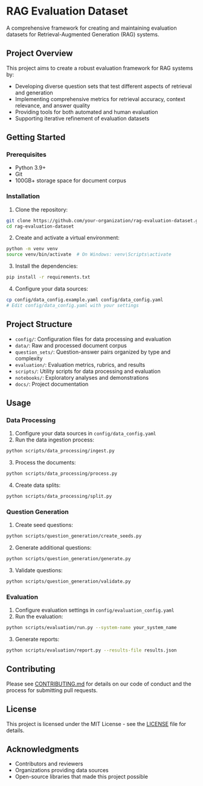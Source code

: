 # RAG Evaluation Dataset

A comprehensive framework for creating and maintaining evaluation datasets for Retrieval-Augmented Generation (RAG) systems.

## Project Overview

This project aims to create a robust evaluation framework for RAG systems by:
- Developing diverse question sets that test different aspects of retrieval and generation
- Implementing comprehensive metrics for retrieval accuracy, context relevance, and answer quality
- Providing tools for both automated and human evaluation
- Supporting iterative refinement of evaluation datasets

## Getting Started

### Prerequisites

- Python 3.9+
- Git
- 100GB+ storage space for document corpus

### Installation

1. Clone the repository:
```bash
git clone https://github.com/your-organization/rag-evaluation-dataset.git
cd rag-evaluation-dataset
```

2. Create and activate a virtual environment:
```bash
python -m venv venv
source venv/bin/activate  # On Windows: venv\Scripts\activate
```

3. Install the dependencies:
```bash
pip install -r requirements.txt
```

4. Configure your data sources:
```bash
cp config/data_config.example.yaml config/data_config.yaml
# Edit config/data_config.yaml with your settings
```

## Project Structure

- `config/`: Configuration files for data processing and evaluation
- `data/`: Raw and processed document corpus
- `question_sets/`: Question-answer pairs organized by type and complexity
- `evaluation/`: Evaluation metrics, rubrics, and results
- `scripts/`: Utility scripts for data processing and evaluation
- `notebooks/`: Exploratory analyses and demonstrations
- `docs/`: Project documentation

## Usage

### Data Processing

1. Configure your data sources in `config/data_config.yaml`
2. Run the data ingestion process:
```bash
python scripts/data_processing/ingest.py
```

3. Process the documents:
```bash
python scripts/data_processing/process.py
```

4. Create data splits:
```bash
python scripts/data_processing/split.py
```

### Question Generation

1. Create seed questions:
```bash
python scripts/question_generation/create_seeds.py
```

2. Generate additional questions:
```bash
python scripts/question_generation/generate.py
```

3. Validate questions:
```bash
python scripts/question_generation/validate.py
```

### Evaluation

1. Configure evaluation settings in `config/evaluation_config.yaml`
2. Run the evaluation:
```bash
python scripts/evaluation/run.py --system-name your_system_name
```

3. Generate reports:
```bash
python scripts/evaluation/report.py --results-file results.json
```

## Contributing

Please see [CONTRIBUTING.md](CONTRIBUTING.md) for details on our code of conduct and the process for submitting pull requests.

## License

This project is licensed under the MIT License - see the [LICENSE](LICENSE) file for details.

## Acknowledgments

- Contributors and reviewers
- Organizations providing data sources
- Open-source libraries that made this project possible